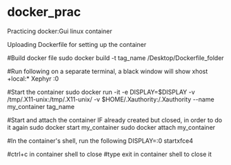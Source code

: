 # docker_prac
Practicing docker:Gui linux container

Uploading Dockerfile for setting up the container


#Build docker file
sudo docker build -t tag_name /Desktop/Dockerfile_folder

#Run following on a separate terminal, a black window will show
xhost +local:*
Xephyr :0

#Start the container
sudo docker run -it -e DISPLAY=$DISPLAY -v /tmp/.X11-unix:/tmp/.X11-unix/ -v $HOME/.Xauthority:/.Xauthority --name my_container tag_name


#Start and attach the container IF already created but closed, in order to do it again
sudo docker start my_container
sudo docker attach my_container

#In the container's shell, run the following
DISPLAY=:0 startxfce4

#ctrl+c in container shell to close
#type exit in container shell to close it

